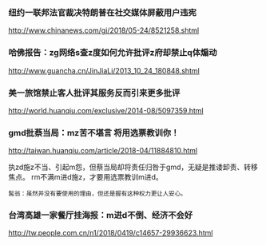 ### 纽约一联邦法官裁决特朗普在社交媒体屏蔽用户违宪
http://www.chinanews.com/gj/2018/05-24/8521258.shtml

### 哈佛报告：zg网络s查z度如何允许批评z府却禁止q体煽动
http://www.guancha.cn/JinJiaLi/2013_10_24_180848.shtml

### 美一旅馆禁止客人批评其服务反而引来更多批评
http://world.huanqiu.com/exclusive/2014-08/5097359.html

### gmd批蔡当局：mz苦不堪言 将用选票教训你！
http://taiwan.huanqiu.com/article/2018-04/11884810.html

执zd施z不当、引起m怨，但蔡当局却将责任归咎于gmd，无疑是推诿卸责、转移焦点。
rm不满m进d施z，才要用选票教训m进d。

`髯翁：虽然并没有要使用的理由，但还是握有这种权力更让人安心。`

### 台湾高雄一家餐厅挂海报：m进d不倒、经济不会好
http://tw.people.com.cn/n1/2018/0419/c14657-29936623.html
